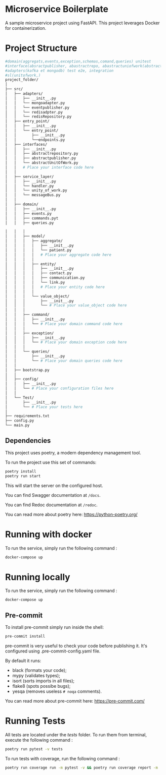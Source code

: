# Microservice Boilerplate

A sample microservice project using FastAPI. This project leverages Docker for containerization.


# Project Structure

```bash
#domain(aggregats,events,exception,schemas,comand,queries) unitest
#interface(absractpublisher, abastractrepo, abastractuniofwork(abstractrepo)))
#adapters(kafka et mongodb) test e2e, integration
#sl(unitofwork,)
project_folder/
│
├── src/
│   ├── adapters/
│   │   ├── __init__.py
│   │   └── mongoadapter.py
│   │   └── eventpublisher.py
│   │   └── redisadpter.py
│   │   └── redisRepository.py 
│   ├── entry_point/
│   │   ├── __init__.py
│   │   └── entry_point/
│   │       ├── __init__.py
│   │       └──endpoints.py
│   ├── interfaces/
│   │   ├── __init__.py
│   │   ├── abstractrepository.py
│   │   ├── abstractpublisher.py
│   │   └── abstractUnitOfWork.py
│   │   # Place your interface code here
│   │
│   ├── service_layer/
│   │   ├── __init__.py
│   │   └── handler.py
│   │   └── unity_of_work.py
│   │   └── messageBus.py
│   │
│   ├── domain/
│   │   ├── __init__.py
│   │   ├── events.py
│   │   ├── commands.pyt
│   │   ├── queries.py

│   │   │
│   │   ├── model/
│   │   │   ├── aggregate/
│   │   │   │   ├── __init__.py
│   │   │   │   └── patient.py
│   │   │   │   # Place your aggregate code here
│   │   │   │
│   │   │   ├── entity/
│   │   │   │   ├── __init__.py
│   │   │   │   ├── contact.py
│   │   │   │   ├── communication.py
│   │   │   │   └── link.py
│   │   │   │   # Place your entity code here
│   │   │   │
│   │   │   └── value_object/
│   │   │       ├── __init__.py
│   │   │       └── # Place your value_object code here
│   │   │
│   │   ├── command/
│   │   │   ├── __init__.py
│   │   │   └── # Place your domain command code here
│   │   │
│   │   ├── exception/
│   │   │   ├── __init__.py
│   │   │   └── # Place your domain exception code here
│   │   │
│   │   └── queries/
│   │       ├── __init__.py
│   │       └── # Place your domain queries code here
│   │
│   ├── bootstrap.py
│   │
│   ├── config/
│   │   ├── __init__.py
│   │   └── # Place your configuration files here
│   │
│   └── Test/
│       ├── __init__.py
│       └── # Place your tests here
│
├── requirements.txt
├── config.py
└── main.py


```

## Dependencies

This project uses poetry, a modern dependency management tool.

To run the project use this set of commands:

```bash
poetry install
poetry run start
```

This will start the server on the configured host.

You can find Swagger documentation at `/docs`.

You can find Redoc documentation at `/redoc`.

You can read more about poetry here: https://python-poetry.org/


# Running with docker

To run the service, simply run the following command :

```bash
docker-compose up
```

# Running locally

To run the service, simply run the following command :

```bash
docker-compose up
```

## Pre-commit

To install pre-commit simply run inside the shell:
```bash
pre-commit install
```

pre-commit is very useful to check your code before publishing it.
It's configured using .pre-commit-config.yaml file.

By default it runs:
* black (formats your code);
* mypy (validates types);
* isort (sorts imports in all files);
* flake8 (spots possibe bugs);
* yesqa (removes useless `# noqa` comments).


You can read more about pre-commit here: https://pre-commit.com/


# Running Tests

All tests are located under the <i>tests</i> folder. To run them from terminal, execute the following command :

```bash
poetry run pytest -v tests
```

To run tests with coverage, run the following command :

```bash
poetry run coverage run -m pytest -v && poetry run coverage report -m
```